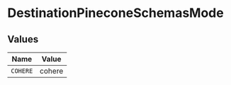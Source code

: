 # DestinationPineconeSchemasMode


## Values

| Name     | Value    |
| -------- | -------- |
| `COHERE` | cohere   |